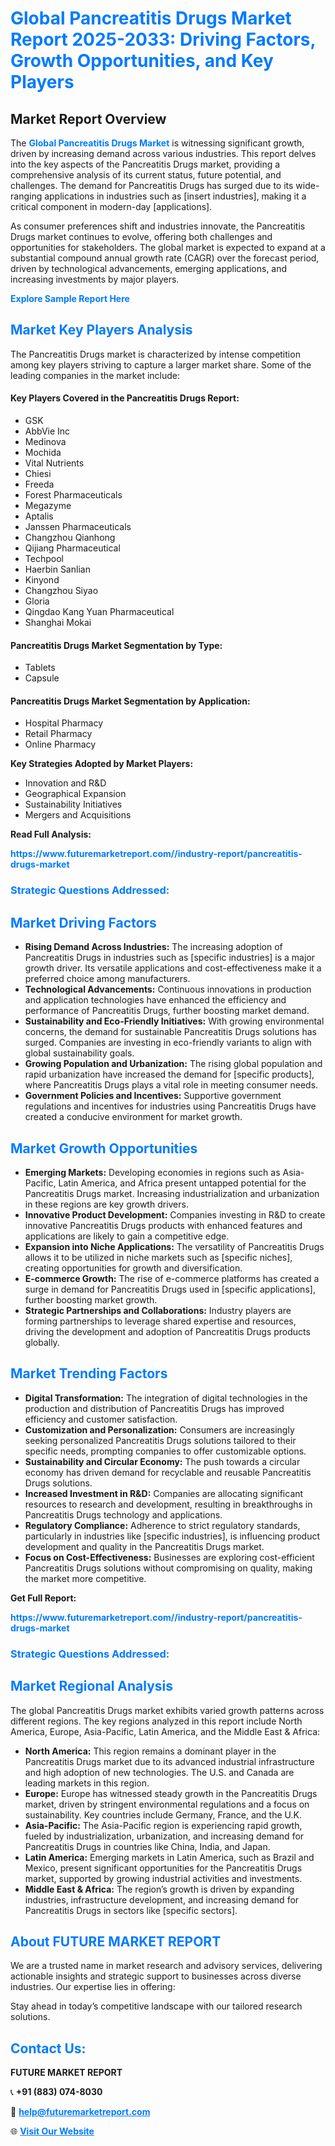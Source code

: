 <h1 style="color: #007BFF;">Global Pancreatitis Drugs Market Report 2025-2033: Driving Factors, Growth Opportunities, and Key Players</h1>

<section id="overview">
<h2>Market Report Overview</h2>
<p>The <a href="https://www.futuremarketreport.com//industry-report/pancreatitis-drugs-market" style="color: #007BFF; text-decoration: none;"><strong>Global Pancreatitis Drugs Market</strong></a> is witnessing significant growth, driven by increasing demand across various industries. This report delves into the key aspects of the Pancreatitis Drugs market, providing a comprehensive analysis of its current status, future potential, and challenges. The demand for Pancreatitis Drugs has surged due to its wide-ranging applications in industries such as [insert industries], making it a critical component in modern-day [applications].</p>
<p>As consumer preferences shift and industries innovate, the Pancreatitis Drugs market continues to evolve, offering both challenges and opportunities for stakeholders. The global market is expected to expand at a substantial compound annual growth rate (CAGR) over the forecast period, driven by technological advancements, emerging applications, and increasing investments by major players.</p>
</section>

<section id="overview">
<p><a href="https://www.futuremarketreport.com//request-sample/reportId=56917" style="color: #007BFF; text-decoration: none;"><strong>Explore Sample Report Here</strong></a></p>
</section>

<section id="key-players">
<h2 style="color: #007BFF;">Market Key Players Analysis</h2>
<p>The Pancreatitis Drugs market is characterized by intense competition among key players striving to capture a larger market share. Some of the leading companies in the market include:</p>
<h4>Key Players Covered in the Pancreatitis Drugs Report:</h4>
<ul><li>GSK</li><li>AbbVie Inc</li><li>Medinova</li><li>Mochida</li><li>Vital Nutrients</li><li>Chiesi</li><li>Freeda</li><li>Forest Pharmaceuticals</li><li>Megazyme</li><li>Aptalis</li><li>Janssen Pharmaceuticals</li><li>Changzhou Qianhong</li><li>Qijiang Pharmaceutical</li><li>Techpool</li><li>Haerbin Sanlian</li><li>Kinyond</li><li>Changzhou Siyao</li><li>Gloria</li><li>Qingdao Kang Yuan Pharmaceutical</li><li>Shanghai Mokai</li></ul>
<h4>Pancreatitis Drugs Market Segmentation by Type:</h4>
<ul><li>Tablets</li><li>Capsule</li></ul>

<h4>Pancreatitis Drugs Market Segmentation by Application:</h4>
<ul><li>Hospital Pharmacy</li><li>Retail Pharmacy</li><li>Online Pharmacy</li></ul>
<p><strong>Key Strategies Adopted by Market Players:</strong></p>
<ul>
<li>Innovation and R&D</li>
<li>Geographical Expansion</li>
<li>Sustainability Initiatives</li>
<li>Mergers and Acquisitions</li>
</ul>
</section>

<section>
<p><strong>Read Full Analysis: </strong></p><a href="https://www.futuremarketreport.com//industry-report/pancreatitis-drugs-market" style="color: #007BFF; text-decoration: none;"><strong>https://www.futuremarketreport.com//industry-report/pancreatitis-drugs-market</strong></a>
<h3 style="color: #007BFF;">Strategic Questions Addressed:</h3>
</section>

<section id="driving-factors">
<h2 style="color: #007BFF;">Market Driving Factors</h2>
<ul>
<li><strong>Rising Demand Across Industries:</strong> The increasing adoption of Pancreatitis Drugs in industries such as [specific industries] is a major growth driver. Its versatile applications and cost-effectiveness make it a preferred choice among manufacturers.</li>
<li><strong>Technological Advancements:</strong> Continuous innovations in production and application technologies have enhanced the efficiency and performance of Pancreatitis Drugs, further boosting market demand.</li>
<li><strong>Sustainability and Eco-Friendly Initiatives:</strong> With growing environmental concerns, the demand for sustainable Pancreatitis Drugs solutions has surged. Companies are investing in eco-friendly variants to align with global sustainability goals.</li>
<li><strong>Growing Population and Urbanization:</strong> The rising global population and rapid urbanization have increased the demand for [specific products], where Pancreatitis Drugs plays a vital role in meeting consumer needs.</li>
<li><strong>Government Policies and Incentives:</strong> Supportive government regulations and incentives for industries using Pancreatitis Drugs have created a conducive environment for market growth.</li>
</ul>
</section>

<section id="growth-opportunities">
<h2 style="color: #007BFF;">Market Growth Opportunities</h2>
<ul>
<li><strong>Emerging Markets:</strong> Developing economies in regions such as Asia-Pacific, Latin America, and Africa present untapped potential for the Pancreatitis Drugs market. Increasing industrialization and urbanization in these regions are key growth drivers.</li>
<li><strong>Innovative Product Development:</strong> Companies investing in R&D to create innovative Pancreatitis Drugs products with enhanced features and applications are likely to gain a competitive edge.</li>
<li><strong>Expansion into Niche Applications:</strong> The versatility of Pancreatitis Drugs allows it to be utilized in niche markets such as [specific niches], creating opportunities for growth and diversification.</li>
<li><strong>E-commerce Growth:</strong> The rise of e-commerce platforms has created a surge in demand for Pancreatitis Drugs used in [specific applications], further boosting market growth.</li>
<li><strong>Strategic Partnerships and Collaborations:</strong> Industry players are forming partnerships to leverage shared expertise and resources, driving the development and adoption of Pancreatitis Drugs products globally.</li>
</ul>
</section>

<section id="trending-factors">
<h2 style="color: #007BFF;">Market Trending Factors</h2>
<ul>
<li><strong>Digital Transformation:</strong> The integration of digital technologies in the production and distribution of Pancreatitis Drugs has improved efficiency and customer satisfaction.</li>
<li><strong>Customization and Personalization:</strong> Consumers are increasingly seeking personalized Pancreatitis Drugs solutions tailored to their specific needs, prompting companies to offer customizable options.</li>
<li><strong>Sustainability and Circular Economy:</strong> The push towards a circular economy has driven demand for recyclable and reusable Pancreatitis Drugs solutions.</li>
<li><strong>Increased Investment in R&D:</strong> Companies are allocating significant resources to research and development, resulting in breakthroughs in Pancreatitis Drugs technology and applications.</li>
<li><strong>Regulatory Compliance:</strong> Adherence to strict regulatory standards, particularly in industries like [specific industries], is influencing product development and quality in the Pancreatitis Drugs market.</li>
<li><strong>Focus on Cost-Effectiveness:</strong> Businesses are exploring cost-efficient Pancreatitis Drugs solutions without compromising on quality, making the market more competitive.</li>
</ul>
</section>

<section>
<p><strong>Get Full Report: </strong></p><a href="https://www.futuremarketreport.com//industry-report/pancreatitis-drugs-market" style="color: #007BFF; text-decoration: none;"><strong>https://www.futuremarketreport.com//industry-report/pancreatitis-drugs-market</strong></a>
<h3 style="color: #007BFF;">Strategic Questions Addressed:</h3>
</section>


<section id="regional-analysis">
<h2 style="color: #007BFF;">Market Regional Analysis</h2>
<p>The global Pancreatitis Drugs market exhibits varied growth patterns across different regions. The key regions analyzed in this report include North America, Europe, Asia-Pacific, Latin America, and the Middle East & Africa:</p>
<ul>
<li><strong>North America:</strong> This region remains a dominant player in the Pancreatitis Drugs market due to its advanced industrial infrastructure and high adoption of new technologies. The U.S. and Canada are leading markets in this region.</li>
<li><strong>Europe:</strong> Europe has witnessed steady growth in the Pancreatitis Drugs market, driven by stringent environmental regulations and a focus on sustainability. Key countries include Germany, France, and the U.K.</li>
<li><strong>Asia-Pacific:</strong> The Asia-Pacific region is experiencing rapid growth, fueled by industrialization, urbanization, and increasing demand for Pancreatitis Drugs in countries like China, India, and Japan.</li>
<li><strong>Latin America:</strong> Emerging markets in Latin America, such as Brazil and Mexico, present significant opportunities for the Pancreatitis Drugs market, supported by growing industrial activities and investments.</li>
<li><strong>Middle East & Africa:</strong> The region’s growth is driven by expanding industries, infrastructure development, and increasing demand for Pancreatitis Drugs in sectors like [specific sectors].</li>
</ul>
</section>

<footer>
<h2 style="color: #007BFF;">About FUTURE MARKET REPORT</h2>
<p>We are a trusted name in market research and advisory services, delivering actionable insights and strategic support to businesses across diverse industries. Our expertise lies in offering:</p>

<p>Stay ahead in today’s competitive landscape with our tailored research solutions.</p>

<h2 style="color: #007BFF;">Contact Us:</h2>
<p><strong>FUTURE MARKET REPORT</strong></p>
<p>📞 <strong>+91 (883) 074-8030</strong></p>
<p>📧 <strong><a href="mailto:help@futuremarketreport.com" style="color: #007BFF;">help@futuremarketreport.com</a></strong></p>
<p>🌐 <strong><a href="https://www.futuremarketreport.com/" style="color: #007BFF;">Visit Our Website</a></strong></p>
</footer>